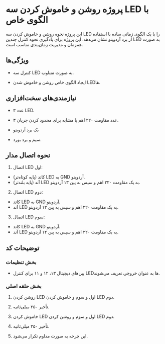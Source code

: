 # پروژه روشن و خاموش کردن سه LED با الگوی خاص


این پروژه نحوه روشن و خاموش کردن سه LED را با یک الگوی زمانی ساده با استفاده از برد آردوینو نشان می‌دهد. این پروژه برای یادگیری نحوه کنترل چندین LED به صورت همزمان و مدیریت زمان‌بندی مناسب است.


## ویژگی‌ها
- کنترل سه LED به صورت متناوب.

- ایجاد الگوی خاص روشن و خاموش شدن LEDها.

## نیازمندی‌های سخت‌افزاری
- ۳ عدد LED.

- ۳ عدد مقاومت ۲۲۰ اهم یا مشابه برای محدود کردن جریان.

- یک برد آردوینو
- سیم‌ و برد بورد.

## نحوه اتصال مدار
1. اتصال LED اول:

- کاتد (پایه کوتاه‌تر) LED به GND آردوینو.
- آند (پایه بلندتر) LED به یک مقاومت ۲۲۰ اهم و سپس به پین ۱۳ آردوینو.
2. اتصال LED دوم:

- کاتد LED به GND آردوینو.
- آند LED به یک مقاومت ۲۲۰ اهم و سپس به پین ۱۲ آردوینو.

3. اتصال LED سوم:
- کاتد LED به GND آردوینو.
- آند LED به یک مقاومت ۲۲۰ اهم و سپس به پین ۱۲ آردوینو.


## توضیحات کد
### بخش تنظیمات
- پین‌های دیجیتال ۱۳، ۱۲ و ۱۱ برای کنترل LEDها به عنوان خروجی تعریف می‌شوند.


### بخش حلقه اصلی
1. روشن کردن LED اول و سوم و خاموش کردن LED دوم.

2. تأخیر ۲۵۰ میلی‌ثانیه.

3. خاموش کردن LED اول و سوم و روشن کردن LED دوم.

4. تأخیر ۲۵۰ میلی‌ثانیه.

5. این چرخه به صورت مداوم تکرار می‌شود.
